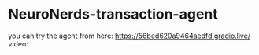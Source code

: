 # NeuroNerds-transaction-agent
you can try the agent from here: https://56bed620a9464aedfd.gradio.live/
video:
